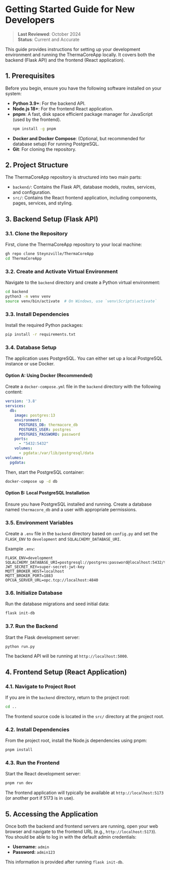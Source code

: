 # Getting Started Guide for New Developers

> **Last Reviewed**: October 2024  
> **Status**: Current and Accurate

This guide provides instructions for setting up your development environment and running the ThermaCoreApp locally. It covers both the backend (Flask API) and the frontend (React application).

## 1. Prerequisites

Before you begin, ensure you have the following software installed on your system:

*   **Python 3.9+**: For the backend API.
*   **Node.js 18+**: For the frontend React application.
*   **pnpm**: A fast, disk space efficient package manager for JavaScript (used by the frontend).
    ```bash
    npm install -g pnpm
    ```
*   **Docker and Docker Compose**: (Optional, but recommended for database setup) For running PostgreSQL.
*   **Git**: For cloning the repository.

## 2. Project Structure

The ThermaCoreApp repository is structured into two main parts:

*   `backend/`: Contains the Flask API, database models, routes, services, and configuration.
*   `src/`: Contains the React frontend application, including components, pages, services, and styling.

## 3. Backend Setup (Flask API)

### 3.1. Clone the Repository

First, clone the ThermaCoreApp repository to your local machine:

```bash
gh repo clone Steynzville/ThermaCoreApp
cd ThermaCoreApp
```

### 3.2. Create and Activate Virtual Environment

Navigate to the `backend` directory and create a Python virtual environment:

```bash
cd backend
python3 -m venv venv
source venv/bin/activate  # On Windows, use `venv\Scripts\activate`
```

### 3.3. Install Dependencies

Install the required Python packages:

```bash
pip install -r requirements.txt
```

### 3.4. Database Setup

The application uses PostgreSQL. You can either set up a local PostgreSQL instance or use Docker.

#### Option A: Using Docker (Recommended)

Create a `docker-compose.yml` file in the `backend` directory with the following content:

```yaml
version: '3.8'
services:
  db:
    image: postgres:13
    environment:
      POSTGRES_DB: thermacore_db
      POSTGRES_USER: postgres
      POSTGRES_PASSWORD: password
    ports:
      - "5432:5432"
    volumes:
      - pgdata:/var/lib/postgresql/data
volumes:
  pgdata:
```

Then, start the PostgreSQL container:

```bash
docker-compose up -d db
```

#### Option B: Local PostgreSQL Installation

Ensure you have PostgreSQL installed and running. Create a database named `thermacore_db` and a user with appropriate permissions.

### 3.5. Environment Variables

Create a `.env` file in the `backend` directory based on `config.py` and set the `FLASK_ENV` to `development` and `SQLALCHEMY_DATABASE_URI`.

Example `.env`:

```
FLASK_ENV=development
SQLALCHEMY_DATABASE_URI=postgresql://postgres:password@localhost:5432/thermacore_db
JWT_SECRET_KEY=super-secret-jwt-key
MQTT_BROKER_HOST=localhost
MQTT_BROKER_PORT=1883
OPCUA_SERVER_URL=opc.tcp://localhost:4840
```

### 3.6. Initialize Database

Run the database migrations and seed initial data:

```bash
flask init-db
```

### 3.7. Run the Backend

Start the Flask development server:

```bash
python run.py
```

The backend API will be running at `http://localhost:5000`.

## 4. Frontend Setup (React Application)

### 4.1. Navigate to Project Root

If you are in the `backend` directory, return to the project root:

```bash
cd ..
```

The frontend source code is located in the `src/` directory at the project root.

### 4.2. Install Dependencies

From the project root, install the Node.js dependencies using pnpm:

```bash
pnpm install
```

### 4.3. Run the Frontend

Start the React development server:

```bash
pnpm run dev
```

The frontend application will typically be available at `http://localhost:5173` (or another port if 5173 is in use).

## 5. Accessing the Application

Once both the backend and frontend servers are running, open your web browser and navigate to the frontend URL (e.g., `http://localhost:5173`). You should be able to log in with the default admin credentials:

*   **Username:** `admin`
*   **Password:** `admin123`

This information is provided after running `flask init-db`.
